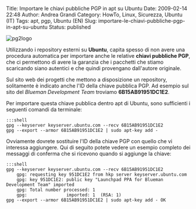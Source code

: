 Title: Importare le chiavi pubbliche PGP in apt su Ubuntu
Date: 2009-02-14 22:48
Author: Andrea Grandi
Category: HowTo, Linux, Sicurezza, Ubuntu (IT)
Tags: apt, pgp, Ubuntu (EN)
Slug: importare-le-chiavi-pubbliche-pgp-in-apt-su-ubuntu
Status: published

![]({static}/images/2009/02/pg2logo.png "pg2logo")

Utilizzando i repository esterni su **Ubuntu**, capita spesso di non avere una
procedura automatica per importare anche le relative **chiavi pubbliche
PGP**, che ci permettono di avere la garanzia che i pacchetti che stiamo
scaricando siano autentici e che quindi provengano dall'autore
originale.

Sul sito web dei progetti che mettono a disposizione un repository,
solitamente è indicato anche l'ID della chiave pubblica PGP. Ad esempio
sul sito del *Blueman Development Team* troviamo **6B15AB91951DC1E2**.

Per importare questa chiave pubblica dentro apt di Ubuntu, sono
sufficienti i seguenti comandi da terminale:

    :::shell
    gpg --keyserver keyserver.ubuntu.com --recv 6B15AB91951DC1E2
    gpg --export --armor 6B15AB91951DC1E2 | sudo apt-key add -

Ovviamente dovrete sostituire l'ID della chiave PGP con quello che vi
interessa aggiungere. Qui di seguito potete vedere un esempio completo
dei messaggi di conferma che si ricevono quando si aggiunge la chiave:

    :::shell
    gpg --keyserver keyserver.ubuntu.com --recv 6B15AB91951DC1E2
        gpg: requesting key 951DC1E2 from hkp server keyserver.ubuntu.com
        gpg: key 951DC1E2: public key "Launchpad PPA for Blueman Development Team" imported
        gpg: Total number processed: 1
        gpg:               imported: 1  (RSA: 1) 
    gpg --export --armor 6B15AB91951DC1E2 | sudo apt-key add - OK
